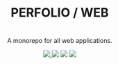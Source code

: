 <div align="center">
    <h1 style="padding-bottom:20px;">
        PERFOLIO / WEB
    </h1>
    <p>
        A monorepo for all web applications.    
    </p>
    <a 
        href="https://github.com/chronark/swapchain/blob/master/LICENSE">
        <img 
            src="https://img.shields.io/badge/license-MIT-blue.svg?style=flat-square">
        </img>
    </a>
    <a href="https://www.codacy.com/gh/perfolio/web?utm_source=github.com&amp;utm_medium=referral&amp;utm_content=perfolio/web&amp;utm_campaign=Badge_Grade"><img src="https://app.codacy.com/project/badge/Grade/1366d5ebb8a144e4a4c4a60e239077f8"/></a>
    <a href="https://www.codacy.com/gh/perfolio/web?utm_source=github.com&amp;utm_medium=referral&amp;utm_content=perfolio/web&amp;utm_campaign=Badge_Coverage"><img src="https://app.codacy.com/project/badge/Coverage/1366d5ebb8a144e4a4c4a60e239077f8"/></a>
    <a><img src="https://github.com/perfolio/web/workflows/Testing/badge.svg"/></a>

</div>
